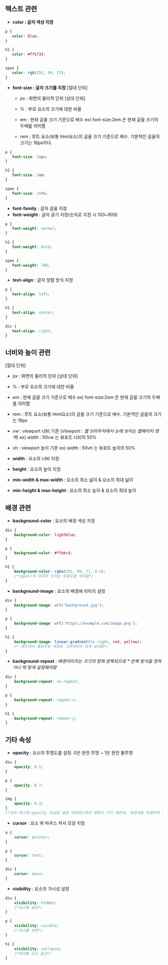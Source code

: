 
## 텍스트 관련
 + **color : 글자 색상 지정**
 ```css
 p {
    color: blue;
}

h1 {
    color: #ff5733;
}

span {
    color: rgb(255, 99, 71);
}
```
 + **font-size : 글자 크기를 지정**
	[절대 단위]
	 + px : 화면의 물리적 단위
	[상대 단위]
	 + % : 부모 요소의 크기에 대한 비율
	 
	 + em : 현재 글꼴 크기 기준으로 배수
		ex) font-size:2em 은 현재 글꼴 크기의 두배를 의미함
	
	 + rem : 루트 요소(보통 html요소)의 글꼴 크기 기준으로 배수.
		    기본적인 글꼴의 크기는 16px이다.
		    
 ```css
 p {
    font-size: 16px;
}

h1 {
    font-size: 2em;
}

span {
    font-size: 150%;
}
```
 + **font-family** : 글자 글꼴 지정
 + **font-weight** : 글자 굵기 지정(숫자로 지정 시 100~900)
 ```css
 p {
    font-weight: normal;
}

h1 {
    font-weight: bold;
}

span {
    font-weight: 700;
}

```
 + **text-align** : 글자 정렬 방식 지정
 ```css
 p {
    text-align: left;
}

h1 {
    text-align: center;
}

div {
    text-align: right;
}

```
## 너비와 높이 관련
[절대 단위]
 + px : 화면의 물리적 단위
[상대 단위]
+ % : 부모 요소의 크기에 대한 비율
	 
+ em : 현재 글꼴 크기 기준으로 배수
	ex) font-size:2em 은 현재 글꼴 크기의 두배를 의미함
	
+ rem : 루트 요소(보통 html요소)의 글꼴 크기 기준으로 배수. 기본적인 글꼴의 크기는 16px

+ vw : viewport 너비 기준 (*Viewport : 웹 브라우저에서 눈에 보이는 웹페이지 영역*)
	ex) width : 50vw 는 뷰포트 너비의 50%
+ vh : viewport 높이 기준
	ex) width : 50vh 는 뷰포트 높이의 50%
		    
 + **width** : 요소의 너비 지정
 
 + **height** : 요소의 높이 지정
 
 + **min-width & max-width** : 요소의 최소 넓이 & 요소의 최대 넓이
 
 + **min-height & max-height** : 요소의 최소 높이 & 요소의 최대 높이
	
## 배경 관련
+ **background-color** : 요소의 배경 색상 지정
```css
div {
    background-color: lightblue;
}

p {
    background-color: #ffebcd;
}

h1 {
    background-color: rgba(255, 99, 71, 0.5);
    /*rgba()의 마지막 숫자는 투명도를 의미함*/
}

```

+ **background-image** : 요소의 배경에 이미지 설정
```css
div {
    background-image: url('background.jpg');
}

p {
    background-image: url('https://example.com/image.png');
}

h1 {
    background-image: linear-gradient(to right, red, yellow);
    /* 레드에서 옐로우로 색깔로 그라데이션 되게 보여줌*/
}

```
+ **background-repeat** : *배경이미지는 크기의 맞춰 반복되므로 * 반복 방식을 정하거나 딱 맞게 설정해야함*
```css
div {
    background-repeat: no-repeat;
}

p {
    background-repeat: repeat-x;
}

h1 {
    background-repeat: repeat-y;
}

```
## 기타 속성
+ **opacity** : 요소의 투명도를 설정. 0은 완전 투명 ~ 1은 완전 불투명
```css
div {
    opacity: 0.5;
}

p {
    opacity: 0.7;
}

img {
    opacity: 0.3;
}
/*상위 태그에 opacity 속성을 걸면 하위태그까지 영향이 가기 때문에, 배경색을 투명하게 하면서 하위 태그는 영향을 안가게 하고 싶다면 rgba()를 이용할 것*/
```
+ **cursor** : 요소 위 마우스 커서 모양 지정
```css
a {
    cursor: pointer;
}

p {
    cursor: text;
}

div {
    cursor: move;
}
```
+ **visibility** : 요소의 가시성 설정
```css
div {
    visibility: hidden;
    /*요소를 숨김*/
}

p {
    visibility: visible;
    /*요소를 보임*/
}

h1 {
    visibility: collapse;
    /*테이블 요소 숨김*/
}
```
